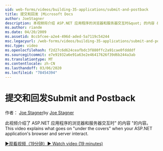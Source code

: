 ```yaml
---
uid: web-forms/videos/building-35-applications/submit-and-postback
title: 提交和回发 |Microsoft Docs
author: JoeStagner
description: 本视频将介绍 ASP.NET 应用程序的浏览器和服务器交互时&quot; 的内容 &quot;的内容。
ms.author: riande
ms.date: 04/20/2009
ms.assetid: 8ccbfcee-a2e4-496d-aded-5a7119c54244
msc.legacyurl: /web-forms/videos/building-35-applications/submit-and-postback
msc.type: video
ms.openlocfilehash: f2d27c6d624ceafbdc3f880ffc2a91cae0fddddf
ms.sourcegitcommit: e7e91932a6e91a63e2e46417626f39d6b244a3ab
ms.translationtype: MT
ms.contentlocale: zh-CN
ms.lasthandoff: 03/06/2020
ms.locfileid: "78454394"
---
```

# <a name="submit-and-postback"></a><span data-ttu-id="a9eff-103">提交和回发</span><span class="sxs-lookup"><span data-stu-id="a9eff-103">Submit and Postback</span></span>

<span data-ttu-id="a9eff-104">作者： [Joe Stagner](https://github.com/JoeStagner)</span><span class="sxs-lookup"><span data-stu-id="a9eff-104">by [Joe Stagner](https://github.com/JoeStagner)</span></span>

<span data-ttu-id="a9eff-105">此视频介绍了 ASP.NET 应用程序的浏览器和服务器交互时&quot; 的内容 &quot;的内容。</span><span class="sxs-lookup"><span data-stu-id="a9eff-105">This video explains what goes on &quot;under the covers&quot; when your ASP.NET application's browser and server interact.</span></span>

[<span data-ttu-id="a9eff-106">&#9654;观看视频（19分钟）</span><span class="sxs-lookup"><span data-stu-id="a9eff-106">&#9654; Watch video (19 minutes)</span></span>](https://channel9.msdn.com/Blogs/ASP-NET-Site-Videos/submit-and-postback)
